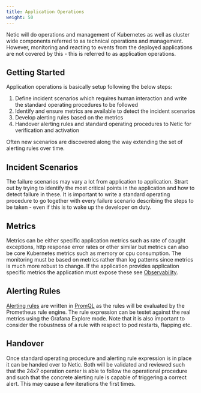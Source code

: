 ```yaml
---
title: Application Operations
weight: 50
---
```


Netic will do operations and management of Kubernetes as well as cluster wide components referred to
as technical operations and management. However, monitoring and reacting to events from the deployed
applications are not covered by this - this is referred to as application operations.

## Getting Started

Application operations is basically setup following the below steps:

1. Define incident scenarios which requires human interaction and write the standard operating procedures to be followed
2. Identify and ensure metrics are available to detect the incident scenarios
3. Develop alerting rules based on the metrics
4. Handover alerting rules and standard operating procedures to Netic for verification and activation

Often new scenarios are discovered along the way extending the set of alerting rules over time.

## Incident Scenarios

The failure scenarios may vary a lot from application to application. Strart out by trying to identify the most critical
points in the application and how to detect failure in these. It is important to write a standard operating procedure
to go together with every failure scenario describing the steps to be taken - even if this is to wake up the developer
on duty.

## Metrics

Metrics can be either specific application metrics such as rate of caught exceptions, http response error rates or other
similar but metrics can also be core Kubernetes metrics such as memory or cpu consumption. The monitoring must be
based on metrics rather than log patterns since metrics is much more robust to change. If the application provides
application specific metrics the application must expose these see [Observability](../observability/).

## Alerting Rules

[Alerting rules](https://prometheus.io/docs/prometheus/latest/configuration/alerting_rules/) are written in
[PromQL](https://prometheus.io/docs/prometheus/latest/querying/basics/) as the rules will be evaluated by the Prometheus
rule engine. The rule expression can be testet against the real metrics using the Grafana Explore mode. Note that it
is also important to consider the robustness of a rule with respect to pod restarts, flapping etc.

## Handover

Once standard operating procedure and alerting rule expression is in place it can be handed over to Netic. Both will be
validated and reviewed such that the 24x7 operation center is able to follow the operational procedure and such that the
concrete alerting rule is capable of triggering a correct alert. This may cause a few iterations the first times.
